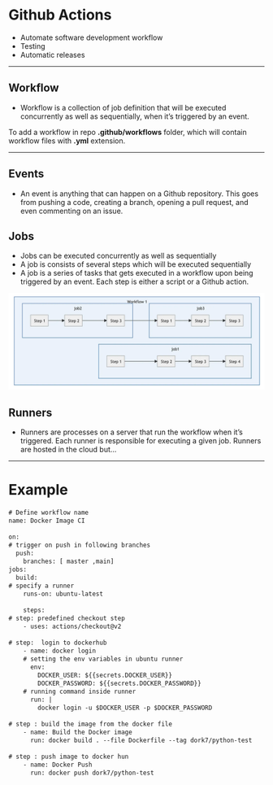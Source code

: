 # Github Actions
- Automate software development workflow
- Testing
- Automatic releases

___
## Workflow
- Workflow is a collection of job definition that will be executed concurrently as well as sequentially, when it’s triggered by an event.

To add a workflow in repo **.github/workflows** folder, which will contain workflow files with **.yml** extension.
___

## Events
- An event is anything that can happen on a Github repository. This goes from pushing a code, creating a branch, opening a pull request, and even commenting on an issue.
 

## Jobs
- Jobs can be executed concurrently as well as sequentially
- A job is consists of several steps which will be executed sequentially
- A job is a series of tasks that gets executed in a workflow upon being triggered by an event. Each step is either a script or a Github action.

![Alt text](assets/githubaction-jobs.webp)

## Runners
- Runners are processes on a server that run the workflow when it’s triggered. Each runner is responsible for executing a given job.
Runners are hosted in the cloud but…

___
# Example
~~~
# Define workflow name
name: Docker Image CI

on:
# trigger on push in following branches
  push:
    branches: [ master ,main]
jobs:
  build:
# specify a runner
    runs-on: ubuntu-latest

    steps:
# step: predefined checkout step 
    - uses: actions/checkout@v2

# step:  login to dockerhub
    - name: docker login
    # setting the env variables in ubuntu runner
      env:
        DOCKER_USER: ${{secrets.DOCKER_USER}}
        DOCKER_PASSWORD: ${{secrets.DOCKER_PASSWORD}}
    # running command inside runner
      run: |
        docker login -u $DOCKER_USER -p $DOCKER_PASSWORD 

# step : build the image from the docker file
    - name: Build the Docker image
      run: docker build . --file Dockerfile --tag dork7/python-test
      
# step : push image to docker hun
    - name: Docker Push
      run: docker push dork7/python-test
~~~
